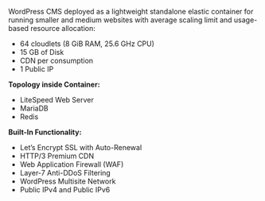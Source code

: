 WordPress CMS deployed as a lightweight standalone elastic container for running smaller and medium websites with average scaling limit and usage-based resource allocation:

* 64 cloudlets (8 GiB RAM, 25.6 GHz CPU)
* 15 GB of Disk
* CDN per consumption
* 1 Public IP

**Topology inside Container:** 

* LiteSpeed Web Server 
* MariaDB 
* Redis


**Built-In Functionality:**
* Let’s Encrypt SSL with Auto-Renewal
* HTTP/3 Premium CDN
* Web Application Firewall (WAF)
* Layer-7 Anti-DDoS Filtering
* WordPress Multisite Network
* Public IPv4 and Public IPv6
